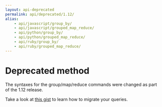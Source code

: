 ```yaml
---
layout: api-deprecated
permalink: api/deprecated/1.12/
alias:
    - api/javascript/group_by/
    - api/javascript/grouped_map_reduce/
    - api/python/group_by/
    - api/python/grouped_map_reduce/
    - api/ruby/group_by/
    - api/ruby/grouped_map_reduce/
---
```


# Deprecated method #

The syntaxes for the group/map/reduce commands were changed as part of the 1.12 release.

Take a look at [this gist](https://gist.github.com/coffeemug/9518214) to learn how to migrate your queries.
